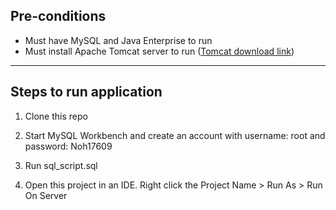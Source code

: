 ## Pre-conditions
- Must have MySQL and Java Enterprise to run
- Must install Apache Tomcat server to run ([Tomcat download link](https://tomcat.apache.org/download-90.cgi))

***

## Steps to run application

1. Clone this repo

2. Start MySQL Workbench and create an account with username: root and password: Noh17609

3. Run sql_script.sql

4. Open this project in an IDE. Right click the Project Name > Run As > Run On Server

